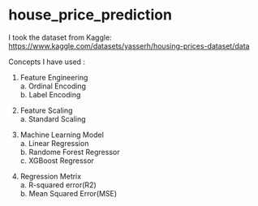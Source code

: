 # house_price_prediction

I took the dataset from Kaggle: https://www.kaggle.com/datasets/yasserh/housing-prices-dataset/data

Concepts I have used : 
1. Feature Engineering <br />
   a. Ordinal Encoding <br />
   b. Label Encoding <br />
   
2. Feature Scaling <br />
   a. Standard Scaling <br />

3. Machine Learning Model <br />
   a. Linear Regression <br />
   b. Randome Forest Regressor <br />
   c. XGBoost Regressor <br /> 

4. Regression Metrix <br />
   a. R-squared error(R2) <br /> 
   b. Mean Squared Error(MSE) <br />
